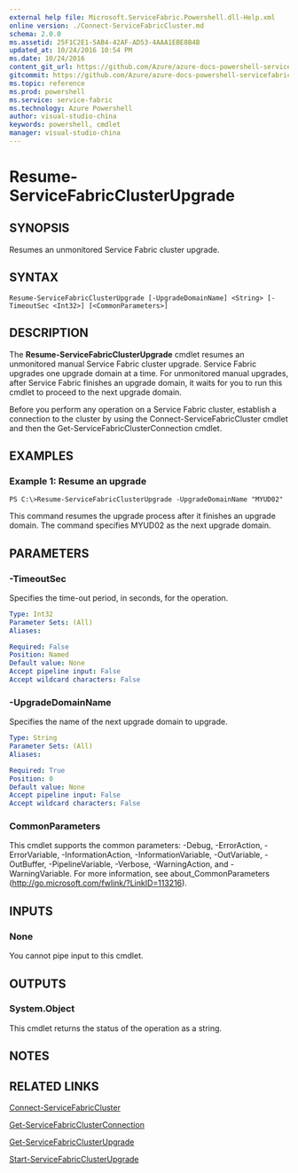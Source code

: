 ```yaml
---
external help file: Microsoft.ServiceFabric.Powershell.dll-Help.xml
online version: ./Connect-ServiceFabricCluster.md
schema: 2.0.0
ms.assetid: 25F1C2E1-5AB4-42AF-AD53-4AAA1EBE8B4B
updated_at: 10/24/2016 10:54 PM
ms.date: 10/24/2016
content_git_url: https://github.com/Azure/azure-docs-powershell-servicefabric/blob/master/Service-Fabric-cmdlets/ServiceFabric/vlatest/Resume-ServiceFabricClusterUpgrade.md
gitcommit: https://github.com/Azure/azure-docs-powershell-servicefabric/blob/865a3e19e58e9be5871c4d9834591e4ba1c1b9ec/Service-Fabric-cmdlets/ServiceFabric/vlatest/Resume-ServiceFabricClusterUpgrade.md
ms.topic: reference
ms.prod: powershell
ms.service: service-fabric
ms.technology: Azure Powershell
author: visual-studio-china
keywords: powershell, cmdlet
manager: visual-studio-china
---
```


# Resume-ServiceFabricClusterUpgrade

## SYNOPSIS
Resumes an unmonitored Service Fabric cluster upgrade.

## SYNTAX

```
Resume-ServiceFabricClusterUpgrade [-UpgradeDomainName] <String> [-TimeoutSec <Int32>] [<CommonParameters>]
```

## DESCRIPTION
The **Resume-ServiceFabricClusterUpgrade** cmdlet resumes an unmonitored manual Service Fabric cluster upgrade.
Service Fabric upgrades one upgrade domain at a time.
For unmonitored manual upgrades, after Service Fabric finishes an upgrade domain, it waits for you to run this cmdlet to proceed to the next upgrade domain.

Before you perform any operation on a Service Fabric cluster, establish a connection to the cluster by using the Connect-ServiceFabricCluster cmdlet and then the Get-ServiceFabricClusterConnection cmdlet.

## EXAMPLES

### Example 1: Resume an upgrade
```
PS C:\>Resume-ServiceFabricClusterUpgrade -UpgradeDomainName "MYUD02"
```

This command resumes the upgrade process after it finishes an upgrade domain.
The command specifies MYUD02 as the next upgrade domain.

## PARAMETERS

### -TimeoutSec
Specifies the time-out period, in seconds, for the operation.

```yaml
Type: Int32
Parameter Sets: (All)
Aliases: 

Required: False
Position: Named
Default value: None
Accept pipeline input: False
Accept wildcard characters: False
```

### -UpgradeDomainName
Specifies the name of the next upgrade domain to upgrade.

```yaml
Type: String
Parameter Sets: (All)
Aliases: 

Required: True
Position: 0
Default value: None
Accept pipeline input: False
Accept wildcard characters: False
```

### CommonParameters
This cmdlet supports the common parameters: -Debug, -ErrorAction, -ErrorVariable, -InformationAction, -InformationVariable, -OutVariable, -OutBuffer, -PipelineVariable, -Verbose, -WarningAction, and -WarningVariable. For more information, see about_CommonParameters (http://go.microsoft.com/fwlink/?LinkID=113216).

## INPUTS

### None
You cannot pipe input to this cmdlet.

## OUTPUTS

### System.Object
This cmdlet returns the status of the operation as a string.

## NOTES

## RELATED LINKS

[Connect-ServiceFabricCluster](./Connect-ServiceFabricCluster.md)

[Get-ServiceFabricClusterConnection](./Get-ServiceFabricClusterConnection.md)

[Get-ServiceFabricClusterUpgrade](./Get-ServiceFabricClusterUpgrade.md)

[Start-ServiceFabricClusterUpgrade](./Start-ServiceFabricClusterUpgrade.md)


